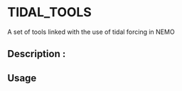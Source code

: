 # TIDAL_TOOLS
A set of tools  linked with the use of tidal forcing in NEMO
## Description :
## Usage
